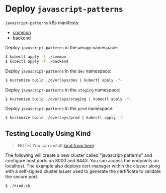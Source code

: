 # Deploy `javascript-patterns`

`javascript-patterns` k8s manifests:

- [common](common)
- [backend](backend)

Deploy `javascript-patterns` in the `webapp` namespace:

```bash
$ kubectl apply -f ./common
$ kubectl apply -f ./backend
```

Deploy `javascript-patterns` in the `dev` namespace:

```bash
$ kustomize build ./overlays/dev | kubectl apply -f-
```

Deploy `javascript-patterns` in the `staging` namespace:

```bash
$ kustomize build ./overlays/staging | kubectl apply -f-
```

Deploy `javascript-patterns` in the `prod` namespace:

```bash
$ kustomize build ./overlays/prod | kubectl apply -f-
```

## Testing Locally Using Kind

> NOTE: You can install [kind from here](https://kind.sigs.k8s.io/docs/user/quick-start/#installation)

The following will create a new cluster called "javascript-patterns" and configure host ports on 8000 and 8443. You can access the endpoints on localhost. The example also
deploys cert-manager within the cluster along with a self-signed cluster issuer used to generate the certificate to validate the secure port.

```bash
$ ./kind.sh
```
